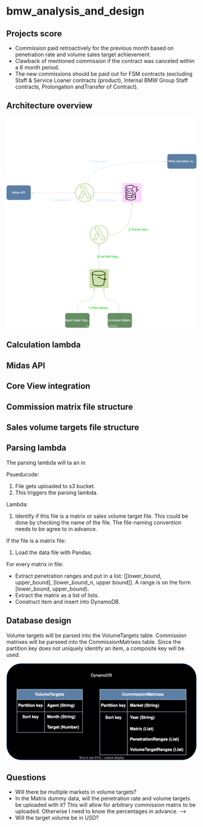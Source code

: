 # bmw_analysis_and_design

## Projects score
- Commission paid retroactively for the previous month based on penetration rate and volume sales target achievement.
- Clawback of mentioned commission if the contract was canceled within a 6 month period.
- The new commissions should be paid out for FSM contracts (excluding Staff & Service Loaner contracts (product), Internal BMW Group Staff contracts, Prolongation andTransfer of Contract).


## Architecture overview 

![Initial draft of architecture](architecture.svg)

## Calculation lambda

## Midas API

## Core View integration

## Commission matrix file structure

## Sales volume targets file structure

## Parsing lambda
The parsing lambda will ta an in

Psueducode:
1. File gets uploaded to s3 bucket.
2. This triggers the parsing lambda.

Lambda:
1. Identify if this file is a matrix or sales volume target file. This could be done by checking the name of the file. The file-naming convention needs to be agree to in advance.

If the file is a matrix file:
1. Load the data file with Pandas.

For every matrix in file:
- Extract penetration ranges and put in a list: [[lower_bound, upper_bound], [lower_bound_n, upper bound]]. A range is on the form [lower_bound, upper_bound).
- Extract the matrix as a list of lists.
- Construct item and insert into DynamoDB.


## Database design
Volume targets will be parsed into the VolumeTargets table. Commission matrixes will be parseed into the CommissionMatrixes table. Since the partition key does not uniquely identify an item, a composite key will be used.

![Initial draft of architecture](database.svg)


## Questions
- Will there be multiple markets in volume targets?
- In the Matrix dummy data, will the penetration rate and volume targets be uploaded with it? This will allow for arbitrary commission matrix to be uploaded. Otherwise I need to know the percentages in advance. --> 
- Will the target volume be in USD?